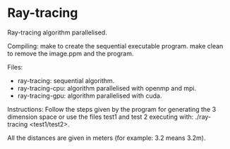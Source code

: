 # Ray-tracing
Ray-tracing algorithm parallelised.

Compiling:
make to create the sequential executable program.
make clean to remove the image.ppm and the program.

Files:
- ray-tracing: sequential algorithm.
- ray-tracing-cpu: algorithm parallelised with openmp and mpi.
- ray-tracing-gpu: algorithm parallelised with cuda.

Instructions:
Follow the steps given by the program for generating the 3 dimension space or use 
the files test1 and test 2 executing with: ./ray-tracing <test1/test2>.

All the distances are given in meters (for example: 3.2 means 3.2m).
